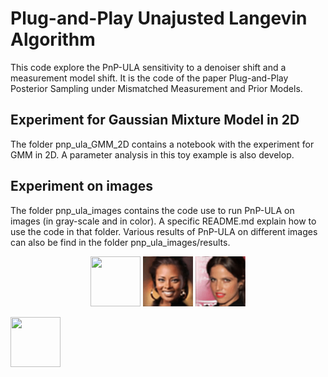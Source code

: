 # Plug-and-Play Unajusted Langevin Algorithm 

This code explore the PnP-ULA sensitivity to a denoiser shift and a measurement model shift. It is the code of the paper Plug-and-Play Posterior Sampling under Mismatched Measurement and Prior Models.

## Experiment for Gaussian Mixture Model in 2D

The folder pnp_ula_GMM_2D contains a notebook with the experiment for GMM in 2D. A parameter analysis in this toy example is also develop.

## Experiment on images

The folder pnp_ula_images contains the code use to run PnP-ULA on images (in gray-scale and in color). A specific README.md explain how to use the code in that folder. Various results of PnP-ULA on different images can also be find in the folder pnp_ula_images/results.

<p align="center">
  <img src="pnp_ula_images/results/result_gray/simpson_nb512/simpson_gif.gif" width="80" height="80" />
  <img src="pnp_ula_images/results/result_rgb/woman02/woman_2_gif.gif" width="80" height="80" />
  <img src="pnp_ula_images/results/result_rgb/woman03/woman_3_gif.gif" width="80" height="80" />
</p>


<img src="pnp_ula_images/results/result_gray/simpson_nb512/simpson_gif.gif" width="80" height="80" />
